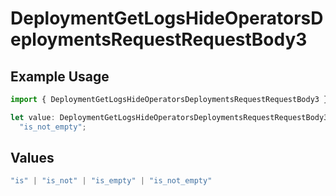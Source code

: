 # DeploymentGetLogsHideOperatorsDeploymentsRequestRequestBody3

## Example Usage

```typescript
import { DeploymentGetLogsHideOperatorsDeploymentsRequestRequestBody3 } from "@orq-ai/node/models/operations";

let value: DeploymentGetLogsHideOperatorsDeploymentsRequestRequestBody3 =
  "is_not_empty";
```

## Values

```typescript
"is" | "is_not" | "is_empty" | "is_not_empty"
```